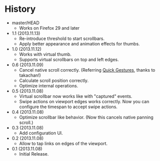 # History

 - master/HEAD
   * Works on Firefox 29 and later
 - 1.1 (2013.11.13)
   * Re-introduce threshold to start scrollbars.
   * Apply better appearance and animation effects for thumbs.
 - 1.0 (2013.11.12)
   * Works with virtual thumb.
   * Supports virtual scrollbars on top and left edges.
 - 0.6 (2013.11.09)
   * Cancel native scroll correctly.
     (Referring [Quick Gestures](https://addons.mozilla.org/ja/android/addon/quick-gestures/), thanks to takachan!)
   * Calculate scroll position correctly.
   * Optimize internal operations.
 - 0.5 (2013.11.08)
   * Virtual scrollbar now works like with "captured" events.
   * Swipe actions on viewport edges works correctly. Now you can configure the timespan to accept swipe actions.
 - 0.4 (2013.11.08)
   * Optimize scrollbar like behavior. (Now this cancels native panning scroll.)
 - 0.3 (2013.11.08)
   * Add configuration UI.
 - 0.2 (2013.11.08)
   * Allow to tap links on edges of the viewport.
 - 0.1 (2013.11.08)
   * Initial Release.
